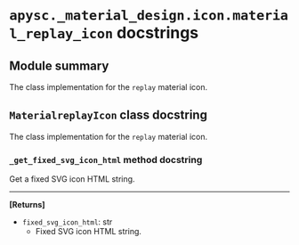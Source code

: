 # `apysc._material_design.icon.material_replay_icon` docstrings

## Module summary

The class implementation for the `replay` material icon.

## `MaterialreplayIcon` class docstring

The class implementation for the `replay` material icon.

### `_get_fixed_svg_icon_html` method docstring

Get a fixed SVG icon HTML string.<hr>

**[Returns]**

- `fixed_svg_icon_html`: str
  - Fixed SVG icon HTML string.